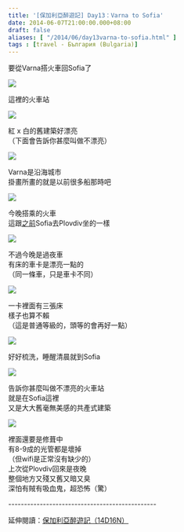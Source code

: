 ```yaml
---
title: '[保加利亞醉遊記] Day13：Varna to Sofia'
date: 2014-06-07T21:00:00.000+08:00
draft: false
aliases: [ "/2014/06/day13varna-to-sofia.html" ]
tags : [travel - България (Bulgaria)]
---
```


要從Varna搭火車回Sofia了  

![](/images/bulgaria13f1.jpg)

這裡的火車站  

![](/images/bulgaria13f2.jpg)

紅 x 白的舊建築好漂亮  
（下面會告訴你甚麼叫做不漂亮）  

![](/images/bulgaria13f3.jpg)

Varna是沿海城市  
掛畫所畫的就是以前很多船那時吧  

![](/images/bulgaria13f4.jpg)

今晚搭乘的火車  
這跟[之前](https://hidie.net/bulgaria4a/)Sofia去Plovdiv坐的一樣  

![](/images/bulgaria13f5.jpg)

不過今晚是過夜車  
有床的車卡是漂亮一點的  
（同一條車，只是車卡不同）  

![](/images/bulgaria13f6.jpg)

一卡裡面有三張床  
樣子也算不賴  
（這是普通等級的，頭等的會再好一點）  

![](/images/bulgaria13f7.jpg)

好好梳洗，睡醒清晨就到Sofia  

![](/images/bulgaria13f8.jpg)

告訴你甚麼叫做不漂亮的火車站  
就是在Sofia這裡  
又是大大舊毫無美感的共產式建築  

![](/images/bulgaria13f9.jpg)

裡面還要是修葺中  
有8-9成的光管都是壞掉  
（但wifi是正常沒有缺少的）  
上次從Plovdiv回來是夜晚  
整個地方又殘又舊又暗又臭  
深怕有賊有吸血鬼，超恐怖（驚）  
  
\-----------------------------------------------  
  
延伸閱讀：[保加利亞醉遊記（14D16N）](https://hidie.net/bulgaria14d16n/)
